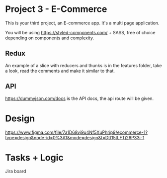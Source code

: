 # Project 3 - E-Commerce

This is your third project, an E-commerce app. It's a multi page application.

You will be using https://styled-components.com/ + SASS, free of choice depending on components and complexity.

## Redux

An example of a slice with reducers and thunks is in the features folder, take a look, read the comments and make it similar to that.

## API

https://dummyjson.com/docs is the API docs, the api route will be given.

# Design

https://www.figma.com/file/7a1D68vj9u4Nf5XuPhrjp9/ecommerce-1?type=design&node-id=0%3A1&mode=design&t=Dtt15tLFTj26P33i-1

# Tasks + Logic

Jira board

